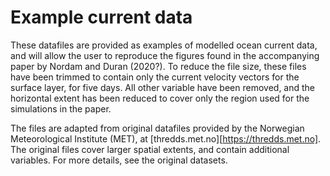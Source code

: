 # Example current data

These datafiles are provided as examples of modelled ocean current data, and will allow the user to reproduce the figures found in the accompanying paper by Nordam and Duran (2020?). To reduce the file size, these files have been trimmed to contain only the current velocity vectors for the surface layer, for five days. All other variable have been removed, and the horizontal extent has been reduced to cover only the region used for the simulations in the paper.

The files are adapted from original datafiles provided by the Norwegian Meteorological Institute (MET), at [thredds.met.no][https://thredds.met.no]. The original files cover larger spatial extents, and contain additional variables. For more details, see the original datasets.

